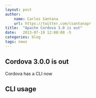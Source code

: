 ```yaml
---
layout: post
author:
    name: Carlos Santana
    url: https://twitter.com/csantanapr
title:  "Apache Cordova 3.0 is out"
date:   2013-07-19 12:00:00 -5
categories: blog
tags: news
---
```


Cordova 3.0.0 is out
---
Cordova has a CLI now

CLI usage
---

